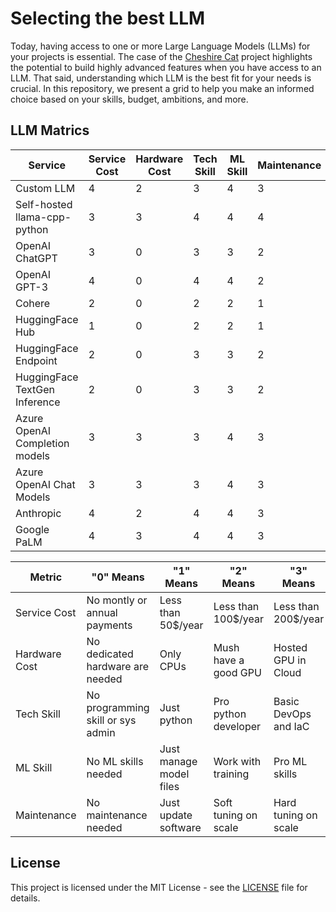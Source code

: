 # Selecting the best LLM

Today, having access to one or more Large Language Models (LLMs) for your projects is essential. The case of the [Cheshire Cat](https://github.com/cheshire-cat-ai/core) project highlights the potential to build highly advanced features when you have access to an LLM. That said, understanding which LLM is the best fit for your needs is crucial. In this repository, we present a grid to help you make an informed choice based on your skills, budget, ambitions, and more.

## LLM Matrics

| Service                        | Service Cost | Hardware Cost | Tech Skill | ML Skill | Maintenance |
|--------------------------------|--------------|---------------|------------|----------|-------------|
| Custom LLM                     | 4            | 2             | 3          | 4        | 3           |
| Self-hosted llama-cpp-python   | 3            | 3             | 4          | 4        | 4           |
| OpenAI ChatGPT                 | 3            | 0             | 3          | 3        | 2           |
| OpenAI GPT-3                   | 4            | 0             | 4          | 4        | 2           |
| Cohere                         | 2            | 0             | 2          | 2        | 1           |
| HuggingFace Hub                | 1            | 0             | 2          | 2        | 1           |
| HuggingFace Endpoint           | 2            | 0             | 3          | 3        | 2           |
| HuggingFace TextGen Inference  | 2            | 0             | 3          | 3        | 2           |
| Azure OpenAI Completion models | 3            | 3             | 3          | 4        | 3           |
| Azure OpenAI Chat Models       | 3            | 3             | 3          | 4        | 3           |
| Anthropic                      | 4            | 2             | 4          | 4        | 3           |
| Google PaLM                    | 4            | 3             | 4          | 4        | 3           |


| Metric           | "0" Means                           | "1" Means               | "2" Means            | "3" Means             | "4" Means                | 
|------------------|-------------------------------------|-------------------------|----------------------|-----------------------|--------------------------|
| Service Cost     | No montly or annual payments        | Less than 50$/year      | Less than 100$/year  | Less than 200$/year   | More than 500$/year      |
| Hardware Cost    | No dedicated hardware are needed    | Only CPUs               | Mush have a good GPU | Hosted GPU in Cloud   | Advanced Cloud           |
| Tech Skill       | No programming skill or sys admin   | Just python             | Pro python developer | Basic DevOps and IaC  | Pro DevOps and IaC       |
| ML Skill         | No ML skills needed                 | Just manage model files | Work with training   | Pro ML skills         | Pro ML and Domain Espert |
| Maintenance      | No maintenance needed               | Just update software    | Soft tuning on scale | Hard tuning on scale  | Human supervisor needed  |

## License

This project is licensed under the MIT License - see the [LICENSE](LICENSE) file for details.
